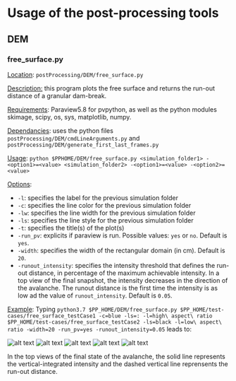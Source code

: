 # Usage of the post-processing tools

## DEM

### free_surface.py

<u>Location</u>: `postProcessing/DEM/free_surface.py`

<u>Description:</u> this program plots the free surface and returns the run-out distance of a granular dam-break.

<u>Requirements</u>: Paraview5.8 for pvpython, as well as the python modules skimage, scipy, os, sys, matplotlib, numpy.

<u>Dependancies</u>: uses the python files `postProcessing/DEM/cmdLineArguments.py` and `postProcessing/DEM/generate_first_last_frames.py`

<u>Usage</u>: `python $PPHOME/DEM/free_surface.py <simulation_folder1> -<option1>=<value> <simulation_folder2> -<option1>=<value> -<option2>=<value>`

<u>Options</u>:
* `-l`: specifies the label for the previous simulation folder
* `-c`: specifies the line color for the previous simulation folder
* `-lw`: specifies the line width for the previous simulation folder
* `-ls`: specifies the line style for the previous simulation folder
* `-t`: specifies the title(s) of the plot(s)
* `-run_pv`: explicits if paraview is run. Possible values: `yes` or `no`. Default is `yes`.
* `-width`: specifies the width of the rectangular domain (in cm). Default is `20`.
* `-runout_intensity`: specifies the intensity threshold that defines the run-out distance, in percentage of the maximum achievable intensity. In a top view of the final snapshot, the intensity decreases in the direction of the avalanche. The runout distance is the first time the intensity is as low ad the value of `runout_intensity`. Default is `0.05`.

<u>Example</u>:
Typing `python3.7 $PP_HOME/DEM/free_surface.py $PP_HOME/test-cases/free_surface_testCase1 -c=blue -ls=: -l=high\ aspect\ ratio $PP_HOME/test-cases/free_surface_testCase2 -ls=black -l=low\ aspect\ ratio -width=20 -run_pv=yes -runout_intensity=0.05` leads to:

![alt text](./image/surface_plots_1.png "Plot of the free surfaces")
![alt text](./image/surface_plots_2.png "Plot of the initial and final side views for case2")
![alt text](./image/surface_plots_3.png "Plot of the final top view for case2, with intensity and run-out distances")
![alt text](./image/surface_plots_4.png "Plot of the initial and final side views for case1")
![alt text](./image/surface_plots_5.png "Plot of the final top view for case1, with intensity and run-out distances")

In the top views of the final state of the avalanche, the solid line represents the vertical-integrated intensity and the dashed vertical line reprensents the run-out distance.
